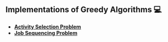## Implementations of Greedy Algorithms :computer:

- [**Activity Selection Problem**](https://github.com/abhisheks008/PyAlgo-Tree/tree/main/Greedy/Activity%20Selection%20Problem)
- [**Job Sequencing Problem**](https://github.com/abhisheks008/PyAlgo-Tree/tree/main/Greedy/Job%20Sequencing%20Problem)
